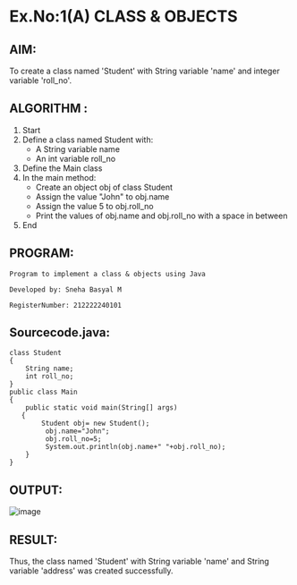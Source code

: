 # Ex.No:1(A) CLASS & OBJECTS

## AIM:
To create a class named 'Student' with String variable 'name' and integer variable 'roll_no'. 

## ALGORITHM :
1. Start
2. Define a class named Student with:
   - A String variable name
   - An int variable roll_no
3. Define the Main class
4. In the main method:
   - Create an object obj of class Student
   - Assign the value "John" to obj.name
   - Assign the value 5 to obj.roll_no
   - Print the values of obj.name and obj.roll_no with a space in between
5. End
   
## PROGRAM:

```
Program to implement a class & objects using Java

Developed by: Sneha Basyal M

RegisterNumber: 212222240101
```


## Sourcecode.java:
```
class Student
{
    String name;
    int roll_no;
}
public class Main
{
    public static void main(String[] args)
   {
        Student obj= new Student();
         obj.name="John";
         obj.roll_no=5;
         System.out.println(obj.name+" "+obj.roll_no);
    }    
}
```

## OUTPUT:

![image](https://github.com/user-attachments/assets/7e57eb94-fbb5-4b0f-a0b6-adfbc04a7931)


## RESULT:
Thus, the class named 'Student' with String variable 'name' and String variable 'address' was created successfully.
